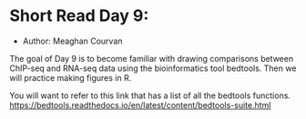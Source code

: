 # Short Read Day 9: 
- Author: Meaghan Courvan

The goal of Day 9 is to become familiar with drawing comparisons between ChIP-seq and RNA-seq data using the bioinformatics tool bedtools. Then we will practice making figures in R. 

You will want to refer to this link that has a list of all the bedtools functions. https://bedtools.readthedocs.io/en/latest/content/bedtools-suite.html

